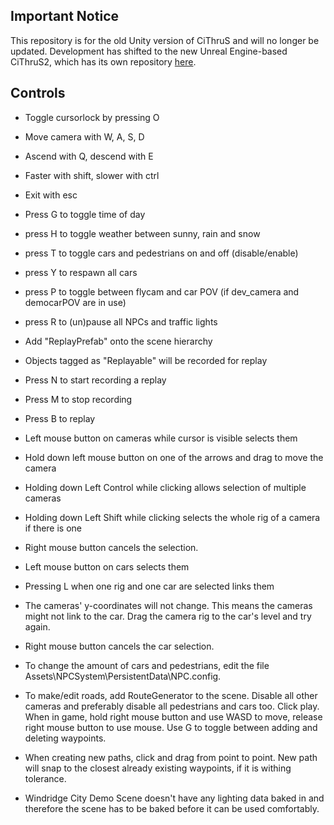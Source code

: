 ## Important Notice

This repository is for the old Unity version of CiThruS and will no longer be updated. Development has shifted to the new Unreal Engine-based CiThruS2, which has its own repository [here](https://github.com/ultravideo/CiThruS2).

## Controls

- Toggle cursorlock by pressing O
- Move camera with W, A, S, D
- Ascend with Q, descend with E
- Faster with shift, slower with ctrl
- Exit with esc

- Press G to toggle time of day
- press H to toggle weather between sunny, rain and snow
- press T to toggle cars and pedestrians on and off (disable/enable)
- press Y to respawn all cars
- press P to toggle between flycam and car POV (if dev_camera and democarPOV are in use)
- press R to (un)pause all NPCs and traffic lights

- Add "ReplayPrefab" onto the scene hierarchy
- Objects tagged as "Replayable" will be recorded for replay
- Press N to start recording a replay
- Press M to stop recording
- Press B to replay

- Left mouse button on cameras while cursor is visible selects them
- Hold down left mouse button on one of the arrows and drag to move the camera
- Holding down Left Control while clicking allows selection of multiple cameras
- Holding down Left Shift while clicking selects the whole rig of a camera if
  there is one
- Right mouse button cancels the selection.

- Left mouse button on cars selects them
- Pressing L when one rig and one car are selected links them
- The cameras' y-coordinates will not change. This means the cameras might not link to the car. Drag the camera rig to the car's level and try again.
- Right mouse button cancels the car selection.


- To change the amount of cars and pedestrians, edit the file Assets\NPCSystem\PersistentData\NPC.config. 

- To make/edit roads, add RouteGenerator to the scene. Disable all other cameras and preferably disable all pedestrians and cars too. Click play. When in game, hold right mouse button and use WASD to move, release right mouse button to use mouse. Use G to toggle between adding and deleting waypoints. 
- When creating new paths, click and drag from point to point. New path will snap to the closest already existing waypoints, if it is withing tolerance.

- Windridge City Demo Scene doesn't have any lighting data baked in and therefore the scene has to be baked before it can be used comfortably.

